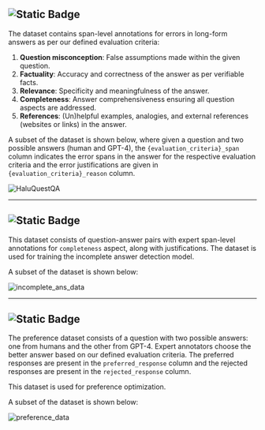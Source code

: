 ## ![Static Badge](https://img.shields.io/badge/Structure-HaluQuestQA-blue)

The dataset contains span-level annotations for errors in long-form answers as per our defined evaluation criteria:
1. **Question misconception**: False assumptions made within the given question. 
2. **Factuality**: Accuracy and correctness of the answer as per verifiable facts.
3. **Relevance**: Specificity and meaningfulness of the answer.
4. **Completeness**: Answer comprehensiveness ensuring all question aspects are addressed.
5. **References**: (Un)helpful examples, analogies, and external references (websites or links) in the answer.

A subset of the dataset is shown below, where given a question and two possible answers (human and GPT-4), the `{evaluation_criteria}_span` column indicates the error spans in the answer for the respective evaluation criteria and the error justifications are given in `{evaluation_criteria}_reason` column.

![HaluQuestQA](https://github.com/UKPLab/lfqa-hallucination/blob/master/images/haluquestqa_sample.png?raw=true)

---

## ![Static Badge](https://img.shields.io/badge/Structure-incomplete_ans_detection-blue)
This dataset consists of question-answer pairs with expert span-level annotations for ``completeness`` aspect, along with justifications. The dataset is used for training the incomplete answer detection model.

A subset of the dataset is shown below:

![incomplete_ans_data](https://github.com/UKPLab/lfqa-hallucination/blob/master/images/incomplete_ans_data.png?raw=true)

---

## ![Static Badge](https://img.shields.io/badge/Structure-preference_data-blue)
The preference dataset consists of a question with two possible answers: one from humans and the other from GPT-4. 
Expert annotators choose the better answer based on our defined evaluation criteria. The preferred responses are present in the `preferred_response` column and the rejected responses are present in the `rejected_response` column.  

This dataset is used for preference optimization.

A subset of the dataset is shown below:

![preference_data](https://github.com/UKPLab/lfqa-hallucination/blob/master/images/preference_data.png?raw=true)
